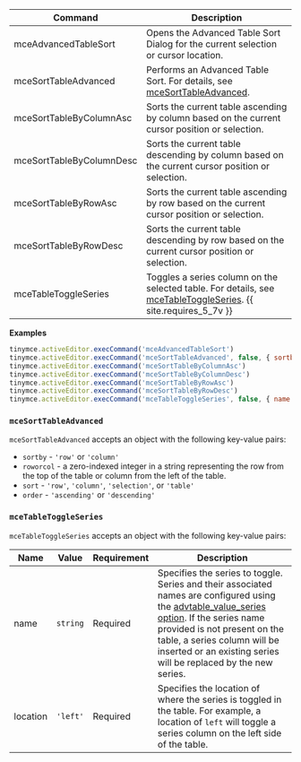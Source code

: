 
| Command                  | Description                                                                                     |
| ------------------------ | ----------------------------------------------------------------------------------------------- |
| mceAdvancedTableSort     | Opens the Advanced Table Sort Dialog for the current selection or cursor location.              |
| mceSortTableAdvanced     | Performs an Advanced Table Sort. For details, see [mceSortTableAdvanced](#mcesorttableadvanced).                                         |
| mceSortTableByColumnAsc  | Sorts the current table ascending by column based on the current cursor position or selection.  |
| mceSortTableByColumnDesc | Sorts the current table descending by column based on the current cursor position or selection. |
| mceSortTableByRowAsc     | Sorts the current table ascending by row based on the current cursor position or selection.     |
| mceSortTableByRowDesc    | Sorts the current table descending by row based on the current cursor position or selection.    |
| mceTableToggleSeries     | Toggles a series column on the selected table. For details, see [mceTableToggleSeries](#mcetabletoggleseries). {{ site.requires_5_7v }} |

**Examples**

```js
tinymce.activeEditor.execCommand('mceAdvancedTableSort')
tinymce.activeEditor.execCommand('mceSortTableAdvanced', false, { sortby: 'row', roworcol: '2', sort: 'table', order: 'ascending' })
tinymce.activeEditor.execCommand('mceSortTableByColumnAsc')
tinymce.activeEditor.execCommand('mceSortTableByColumnDesc')
tinymce.activeEditor.execCommand('mceSortTableByRowAsc')
tinymce.activeEditor.execCommand('mceSortTableByRowDesc')
tinymce.activeEditor.execCommand('mceTableToggleSeries', false, { name: 'numbers', location: 'left' })
```

### `mceSortTableAdvanced`

`mceSortTableAdvanced` accepts an object with the following key-value pairs:

- `sortby` - `'row'` or `'column'`
- `roworcol` - a zero-indexed integer in a string representing the row from the top of the table or column from the left of the table.
- `sort` - `'row'`, `'column'`, `'selection'`, or `'table'`
- `order` - `'ascending'` or `'descending'`

### `mceTableToggleSeries`

`mceTableToggleSeries` accepts an object with the following key-value pairs:

| Name | Value | Requirement | Description |
| ---- | ----- | ----------- | ----------- |
| name | `string` | Required |  Specifies the series to toggle. Series and their associated names are configured using the [advtable_value_series option]({{site.baseurl}}/plugins/premium/advtable/#advtable_value_series). If the series name provided is not present on the table, a series column will be inserted or an existing series will be replaced by the new series. |
| location | `'left'` | Required | Specifies the location of where the series is toggled in the table. For example, a location of `left` will toggle a series column on the left side of the table.  |
